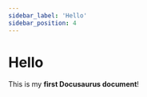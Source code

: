 ```yaml
---
sidebar_label: 'Hello'
sidebar_position: 4
---
```


# Hello

This is my **first Docusaurus document**!